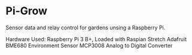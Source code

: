 # Pi-Grow
Sensor data and relay control for gardens unsing a Raspberry Pi.

Hardware Used:
  Raspberry Pi 3 B+, Loaded with Raspian Stretch
  Adafruit BME680 Environment Sensor 
  MCP3008 Analog to Digital Converter 
  
